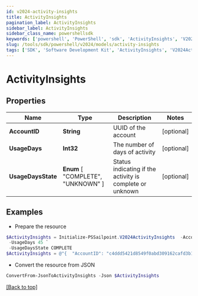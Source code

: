 ```yaml
---
id: v2024-activity-insights
title: ActivityInsights
pagination_label: ActivityInsights
sidebar_label: ActivityInsights
sidebar_class_name: powershellsdk
keywords: ['powershell', 'PowerShell', 'sdk', 'ActivityInsights', 'V2024ActivityInsights'] 
slug: /tools/sdk/powershell/v2024/models/activity-insights
tags: ['SDK', 'Software Development Kit', 'ActivityInsights', 'V2024ActivityInsights']
---
```



# ActivityInsights

## Properties

Name | Type | Description | Notes
------------ | ------------- | ------------- | -------------
**AccountID** | **String** | UUID of the account | [optional] 
**UsageDays** | **Int32** | The number of days of activity | [optional] 
**UsageDaysState** |  **Enum** [  "COMPLETE",    "UNKNOWN" ] | Status indicating if the activity is complete or unknown | [optional] 

## Examples

- Prepare the resource
```powershell
$ActivityInsights = Initialize-PSSailpoint.V2024ActivityInsights  -AccountID c4ddd5421d8549f0abd309162cafd3b1 `
 -UsageDays 45 `
 -UsageDaysState COMPLETE
$ActivityInsights = @"{  "AccountID": "c4ddd5421d8549f0abd309162cafd3b1", "UsageDays": "45", "UsageDaysState": "COMPLETE" }"@
```

- Convert the resource from JSON
```powershell
ConvertFrom-JsonToActivityInsights -Json $ActivityInsights
```


[[Back to top]](#) 

